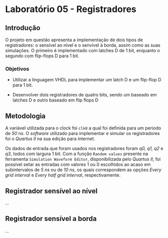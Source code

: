 # Laboratório 05 - Registradores

## Introdução

O projeto em questão apresenta a implementação de dois tipos de registradores: o sensível ao nível e o senvível à borda, assim como as suas simulações. O primeiro é implementado com latches D de 1 bit, enquanto o segundo com flip-flops D para 1 bit.


### Objetivos

- Utilizar a linguagem VHDL para implementar um latch D e um flip-flop D para 1 bit.

- Desenvolver dois registradores de quatro bits, sendo um baseado em latches D e outro baseado em flip flops D

## Metodologia

A variável utilizada para o clock foi `clk0` a qual foi definida para um periodo de *50 ns*. O *software* utilizado para implementar e simular os registradores foi o *Quartus II* na sua edição para internet.

Os dados de entrada que foram usados nos registradores foram *q0, q1, q2* e *q3*, todos com largura 1 bit. Com a função `Random values` presente na ferramenta `Simulation Waveform Editor`, disponibilizada pelo *Quartus II*, foi possível setar as entradas com valores 1 ou 0 escolhidos ao acaso em subintervalos de *5 ns* ou de *10 ns*, os quais correspondem as opções *Every grid interval* e *Every half grid interval*, respectivamente.

## Registrador sensível ao nível

*...*

## Registrador sensível a borda

*...*